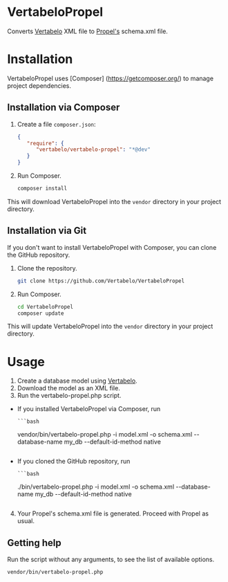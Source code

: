 VertabeloPropel
===============

Converts [Vertabelo](http://www.vertabelo.com) XML file to [Propel's](http://propelorm.org) schema.xml file.

# Installation

VertabeloPropel uses [Composer] (https://getcomposer.org/) to manage project dependencies.

## Installation via Composer

1. Create a file ``composer.json``:

    ```json
    {
       "require": {
          "vertabelo/vertabelo-propel": "*@dev"
       }
    }
    ```

2. Run Composer.

    ```bash
    composer install
    ```



This will download VertabeloPropel into the ``vendor`` directory in your project directory.

## Installation via Git
If you don't want to install VertabeloPropel with Composer, you can clone the GitHub repository.

1. Clone the repository.

    ```bash
    git clone https://github.com/Vertabelo/VertabeloPropel
    ```

2. Run Composer.

    ```bash
    cd VertabeloPropel
    composer update
    ```

This will update  VertabeloPropel into the ``vendor`` directory in your project directory.

# Usage

1. Create a database model using [Vertabelo](http://www.vertabelo.com).
2. Download the model as an XML file.
3. Run the vertabelo-propel.php script.
  * If you installed VertabeloPropel via Composer, run

        ```bash
	vendor/bin/vertabelo-propel.php -i model.xml -o schema.xml --database-name my_db --default-id-method native
	```

  * If you cloned the GitHub repository, run

        ```bash
	./bin/vertabelo-propel.php -i model.xml -o schema.xml --database-name my_db --default-id-method native
	```

4. Your Propel's schema.xml file is generated. Proceed with Propel as usual.

## Getting help

Run the script without any arguments, to see the list of available options.

```bash
vendor/bin/vertabelo-propel.php 
```

